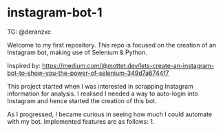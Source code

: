 # instagram-bot-1

TG: @deranzxc

Welcome to my first repository. This repo is focused on the creation of an
Instagram bot, making use of Selenium & Python. 

Inspired by: https://medium.com/@mottet.dev/lets-create-an-instagram-bot-to-show-you-the-power-of-selenium-349d7a6744f7

This project started when I was interested in scrapping Instagram information for analysis. I realised I needed a way to auto-login into Instagram and hence started the creation of this bot. 

As I progressed, I became curious in seeing how much I could automate with my bot. 
Implemented features are as follows:
1. 
